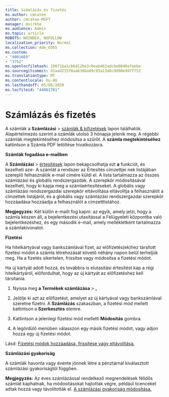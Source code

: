 ```yaml
---
title: Számlázás és fizetés
ms.author: cmcatee
author: cmcatee-MSFT
manager: mnirkhe
ms.audience: Admin
ms.topic: article
ROBOTS: NOINDEX, NOFOLLOW
localization_priority: Normal
ms.collection: Adm_O365
ms.custom:
- "9001669"
- "3752"
ms.openlocfilehash: 19871ba1cb6d12be3c0eab462adcbe0840afeebe
ms.sourcegitcommit: d1aad215f8aa636ba89c93a13a0c9d90e997f752
ms.translationtype: MT
ms.contentlocale: hu-HU
ms.lasthandoff: 05/06/2020
ms.locfileid: "44061781"
---
```

# <a name="billing-and-payment"></a>Számlázás és fizetés

A számlák a **Számlázási** > [számlák & kifizetések](https://go.microsoft.com/fwlink/p/?linkid=848039) lapon találhatók.  Alapértelmezés szerint a számlák utolsó 3 hónapja jelenik meg.  A régebbi számlák megtekintéséhez módosítsa a szűrőt.  A **számla megtekintéséhez** kattintson a Számla PDF letöltése hivatkozásra.

**Számlák fogadása e-mailben**

A **Számlázási** > [értesítések](https://go.microsoft.com/fwlink/p/?linkid=853212) lapon bekapcsolhatja ezt **a** funkciót, és kezelheti aze- A számlát a rendszer az Értesítés címzettjei nek listájában szereplő felhasználók e-mail címére küldi el. A lista tartalmazza az összes számlázási és globális rendszergazdák.  A szerepkör módosításával kezelheti, hogy ki kapja meg a számlaértesítéseket.  A globális vagy számlázási rendszergazdai szerepkör eltávolítása eltávolítja a felhasználót a címzettek listájáról, és a globális vagy számlázási rendszergazdai szerepkör hozzáadása hozzáadja a felhasználót a címzettlistához.

**Megjegyzés:** Két külön e-mailt fog kapni: az egyik, amely jelzi, hogy a számla készen áll, a bejelentkezési utasítással a Felügyeleti központba való bejelentkezéshez, és egy második e-mail, amely mellékletként tartalmazza a számlakivonatot.

**Fizetési**

Ha hitelkártyával vagy bankszámlával fizet, az előfizetés(ek)hez társított fizetési módot a számla létrehozását követő néhány napon belül terheljük meg.  Ha a fizetés sikertelen, frissítse vagy módosítsa a fizetési módot. 

Ha új kártyát adott hozzá, és továbbra is elutasítási értesítést kap a régi hitelkártyáról, előfordulhat, hogy az új kártyát az előfizetéshez kell társítania.

1. Nyissa meg **a Termékek számlázása** > **[.](https://go.microsoft.com/fwlink/p/?linkid=842054)**

2. Jelölje ki azt az előfizetést, amelyet az új kártyával vagy bankszámlával szeretne fizetni. A **Számlázás** szakaszban, a fizetési mód mellett kattintson a **Szerkesztés** elemre.

3. Kattintson a jelenlegi fizetési mód melletti **Módosítás** gombra.

4. A legördülő menüben válasszon egy másik fizetési módot, vagy adjon hozzá egy új fizetési módot.

Lásd: [Fizetési módok hozzáadása, frissítése vagy eltávolítása.](https://go.microsoft.com/fwlink/?linkid=2118133)

**Számlázási gyakoriság**

A számlák havonta vagy évente jönnek létre a pénztárnál kiválasztott számlázási gyakoriságtól függően.  

**Megjegyzés:** Az éves számlázással rendelkező megrendelések félidős számlát kaphatnak, ha módosításokat hajtottak végre, például licenceket adtak hozzá vagy távolították el.  [A számlázási gyakoriság módosítása.](https://go.microsoft.com/fwlink/?linkid=2119148)
